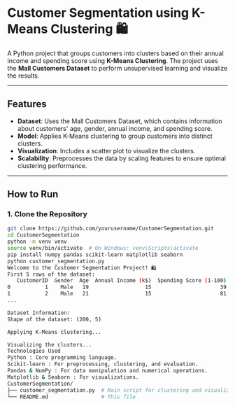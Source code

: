 # Customer Segmentation using K-Means Clustering 🛍️

A Python project that groups customers into clusters based on their annual income and spending score using **K-Means Clustering**. The project uses the **Mall Customers Dataset** to perform unsupervised learning and visualize the results.

---

## Features

- **Dataset**: Uses the Mall Customers Dataset, which contains information about customers' age, gender, annual income, and spending score.
- **Model**: Applies K-Means clustering to group customers into distinct clusters.
- **Visualization**: Includes a scatter plot to visualize the clusters.
- **Scalability**: Preprocesses the data by scaling features to ensure optimal clustering performance.

---

## How to Run

### 1. Clone the Repository
```bash
git clone https://github.com/yourusername/CustomerSegmentation.git
cd CustomerSegmentation
python -m venv venv
source venv/bin/activate  # On Windows: venv\Scripts\activate
pip install numpy pandas scikit-learn matplotlib seaborn
python customer_segmentation.py
Welcome to the Customer Segmentation Project! 🛍️
First 5 rows of the dataset:
   CustomerID  Gender  Age  Annual Income (k$)  Spending Score (1-100)
0           1    Male   19                  15                      39
1           2    Male   21                  15                      81
...

Dataset Information:
Shape of the dataset: (200, 5)

Applying K-Means clustering...

Visualizing the clusters...
Technologies Used
Python : Core programming language.
Scikit-learn : For preprocessing, clustering, and evaluation.
Pandas & NumPy : For data manipulation and numerical operations.
Matplotlib & Seaborn : For visualizations.
CustomerSegmentation/
├── customer_segmentation.py  # Main script for clustering and visualization
└── README.md                 # This file